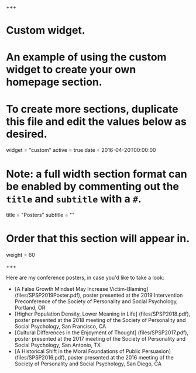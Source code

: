 +++
# Custom widget.
# An example of using the custom widget to create your own homepage section.
# To create more sections, duplicate this file and edit the values below as desired.
widget = "custom"
active = true
date = 2016-04-20T00:00:00

# Note: a full width section format can be enabled by commenting out the `title` and `subtitle` with a `#`.
title = "Posters"
subtitle = ""

# Order that this section will appear in.
weight = 60

+++

Here are my conference posters, in case you'd like to take a look:

* [A False Growth Mindset May Increase Victim-Blaming] (files/SPSP2019Poster.pdf), poster presented at the 2019 Intervention Preconference of the Society of Personality and Social Psychology, Portland, OR
* [Higher Population Density, Lower Meaning in Life] (files/SPSP2018.pdf), poster presented at the 2018 meeting of the Society of Personality and Social Psychology, San Francisco, CA
* [Cultural Differences in the Enjoyment of Thought] (files/SPSP2017.pdf), poster presented at the 2017 meeting of the Society of Personality and Social Psychology, San Antonio, TX
* [A Historical Shift in the Moral Foundations of Public Persuasion] (files/SPSP2016.pdf), poster presented at the 2016 meeting of the Society of Personality and Social Psychology, San Diego, CA

